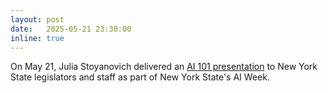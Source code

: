 ```yaml
---
layout: post
date:   2025-05-21 23:30:00
inline: true
---
```


On May 21, Julia Stoyanovich delivered an [AI 101 presentation](https://linkedin.com/feed/update/urn:li:activity:7333918777832603648/) to New York State legislators and staff as part of New York State's AI Week. 

